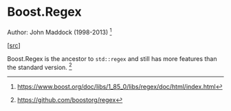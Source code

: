 # Boost.Regex

Author: John Maddock (1998-2013) [^docs]

[[src](https://github.com/boostorg/regex)]

Boost.Regex is the ancestor to `std::regex` and still has more features than the
standard version. [^src]

[^docs]: https://www.boost.org/doc/libs/1_85_0/libs/regex/doc/html/index.html
[^src]: https://github.com/boostorg/regex
